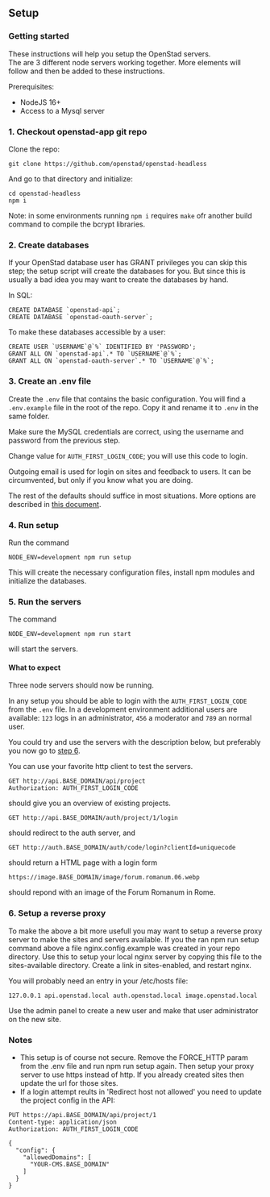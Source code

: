 ## Setup

### Getting started

These instructions will help you setup the OpenStad servers.  
The are 3 different node servers working together. More elements will follow and then be added to these instructions.

Prerequisites:
- NodeJS 16+
- Access to a Mysql server

### 1. Checkout openstad-app git repo

Clone the repo:
```
git clone https://github.com/openstad/openstad-headless
```

And go to that directory and initialize:
```
cd openstad-headless
npm i
```

Note: in some environments running `npm i` requires `make` ofr another build command to compile the bcrypt libraries.

### 2. Create databases

If  your OpenStad database user has GRANT privileges you can skip this step; the setup script will create the databases for you.
But since this is usually a bad idea you may want to create the databases by hand.

In SQL:
```
CREATE DATABASE `openstad-api`;
CREATE DATABASE `openstad-oauth-server`;
```
To make these databases accessible by a user:
```
CREATE USER `USERNAME`@`%` IDENTIFIED BY 'PASSWORD';
GRANT ALL ON `openstad-api`.* TO `USERNAME`@`%`;
GRANT ALL ON `openstad-oauth-server`.* TO `USERNAME`@`%`;
```

### 3. Create an .env file
Create the `.env` file that contains the basic configuration. You will find a `.env.example` file in the root of the repo. Copy it and rename it to `.env` in the same folder.

Make sure the MySQL credentials are correct, using the username and password from the previous step.

Change value for `AUTH_FIRST_LOGIN_CODE`; you will use this code to login.

Outgoing email is used for login on sites and feedback to users. It can be circumvented, but only if you know what you are doing.

The rest of the defaults should suffice in most situations. More options are described in [this document](setup-options.md).

### 4. Run setup
Run the command
```
NODE_ENV=development npm run setup
```
This will create the necessary configuration files, install npm modules and initialize the databases.

### 5. Run the servers
The command
```
NODE_ENV=development npm run start
```
will start the servers.

#### What to expect
Three node servers should now be running.

In any setup you should be able to login with the `AUTH_FIRST_LOGIN_CODE` from the `.env` file. In a development environment additional users are available: `123` logs in an administrator, `456` a moderator and `789` an normal user.

You could try and use the servers with the description below, but preferably you now go to [step 6](#6-setup-a-reverse-proxy).

You can use your favorite http client to test the servers.
```
GET http://api.BASE_DOMAIN/api/project
Authorization: AUTH_FIRST_LOGIN_CODE
```
should give you an overview of existing projects.

```
GET http://api.BASE_DOMAIN/auth/project/1/login
```
should redirect to the auth server, and
```
GET http://auth.BASE_DOMAIN/auth/code/login?clientId=uniquecode
```
should return a HTML page with a login form

```
https://image.BASE_DOMAIN/image/forum.romanum.06.webp
```
should repond with an image of the Forum Romanum in Rome.

### 6. Setup a reverse proxy
To make the above a bit more usefull you may want to setup a reverse proxy server to make the sites and servers available.
If you the ran npm run setup command above a file nginx.config.example was created in your repo directory. Use this to setup your local nginx server by copying this file to the sites-available directory. Create a link in sites-enabled, and restart nginx.

You will probably need an entry in your /etc/hosts file:  
```
127.0.0.1 api.openstad.local auth.openstad.local image.openstad.local
```
Use the admin panel to create a new user and make that user administrator on the new site.

### Notes
- This setup is of course not secure. Remove the FORCE_HTTP param from the .env file and run npm run setup again. Then setup your proxy server to use https instead of http. If you already created sites then update the url for those sites.
- If a login attempt reults in 'Redirect host not allowed' you need to update the project config in the API:
```
PUT https://api.BASE_DOMAIN/api/project/1
Content-type: application/json
Authorization: AUTH_FIRST_LOGIN_CODE

{
  "config": {
    "allowedDomains": [
      "YOUR-CMS.BASE_DOMAIN"
    ]
  }
}
```
